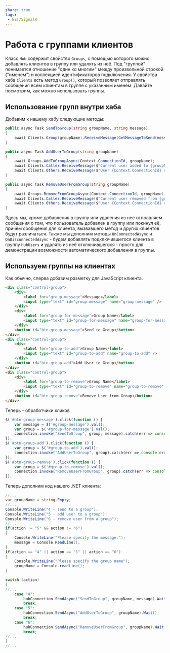 ```yaml
---
share: true
tags:
 - NET/SignalR
---
```

# Работа с группами клиентов
Класс `Hub` содержит свойство `Groups`, с помощью которого можно добавлять клиентов в группу или удалять из неё. Под "группой" понимается отношение "один ко многим" между произвольной строкой ("именем") и коллекцией идентификаторов подключения. У свойства хаба `Clients` есть метод `Group()`, который позволяет отправлять сообщения всем клиентам в группе с указанным именем.
Давайте посмотрим, как можно использовать группы.
## Использование групп внутри хаба
Добавим к нашему хабу следующие методы:
```csharp
public async Task SendToGroup(string groupName, string message)
{
	await Clients.Group(groupName).ReceiveMessage(GetMessageToSend(message));
}

public async Task AddUserToGroup(string groupName)
{
	await Groups.AddToGroupAsync(Context.ConnectionId, groupName);
	await Clients.Caller.ReceiveMessage($"Current user added to {groupName} group");
	await Clients.Others.ReceiveMessage($"User {Context.ConnectionId} added to {groupName} group");
}

public async Task RemoveUserFromGroup(string groupName)
{
	await Groups.RemoveFromGroupAsync(Context.ConnectionId, groupName);
	await Clients.Caller.ReceiveMessage($"Current user removed from {groupName} group");
	await Clients.Others.ReceiveMessage($"User {Context.ConnectionId} removed from {groupName} group");	
}
```
Здесь мы, кроме добавления в группу или удаления из нее отправляем сообщения о том, что пользователь добавлен в группу или покинул её, причём сообщения для клиента, вызвавшего метод и других клиентов будут различаться.
Также мы дополним методы `OnConnectedAsync` и `OnDisconnectedAsync` - будем добавлять подключившегося клиента в группу `HubUsers` и удалять из неё отключившегося - просто для демонстрации возможности автоматического добавления в группы.
## Используем группы на клиентах
Как обычно, сперва добавим разметку для JavaScript клиента.
```html
<div class="control-group">
	<div>
		<label for="group-message">Message</label>
		<input type="text" id="group-message" name="group-message" />
	</div>
	<div>
		<label for="group-for-message">Group Name</label>
		<input type="text" id="group-for-message" name="group-for-message" />
	</div>
	<button id="btn-group-message">Send to Group</button>
</div>
<div class="control-group">
	<div>
		<label for="group-to-add">Group Name</label>
		<input type="text" id="group-to-add" name="group-to-add" />
	</div>
	<button id="btn-group-add">Add User to Group</button>
</div>
<div class="control-group">
	<div>
		<label for="group-to-remove">Group Name</label>
		<input type="text" id="group-to-remove" name="group-to-remove" />
	</div>
	<button id="btn-group-remove">Remove User from Group</button>
</div>
```
Теперь - обработчики кликов
```js
$('#btn-group-message').click(function () {
	var message = $('#group-message').val();
	var group = $('#group-for-message').val();
	connection.invoke("SendToGroup", group, message).catch(err => console.error(err.toString()));
});
$('#btn-group-add').click(function () {
	var group = $('#group-to-add').val();
	connection.invoke("AddUserToGroup", group).catch(err => console.error(err.toString()));
});
$('#btn-group-remove').click(function () {
	var group = $('#group-to-remove').val();
	connection.invoke("RemoveUserFromGroup", group).catch(err => console.error(err.toString()));
});
```
Теперь дополним код нашего .NET клиента:
```csharp
//...
var groupName = string.Empty;
//...
Console.WriteLine("4 - send to a group");
Console.WriteLine("5 - add user to a group");
Console.WriteLine("6 - remove user from a group");
//...
if(action != "5" && action != "6")
{
	Console.WriteLine("Please specify the message:");
	message = Console.ReadLine();
}
if(action == "4" || action == "5" || action == "6")
{
	Console.WriteLine("Please specify the group name");
	groupName = Console.readLine();
}

switch (action)
{
//...
	case "4":
		hubConnection.SendAsync("SendToGroup", groupName, message).Wait();
		break;
	case "5":
		hubConnection.SendAsync("AddUserToGroup", groupName).Wait();
		break;
	case "6":
		hubConnection.SendAsync("RemoveUserFromGroup", groupName).Wait();
		break;
//...
}
//...
```